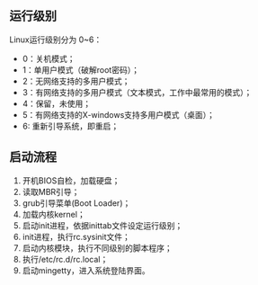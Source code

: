 ## 运行级别

Linux运行级别分为 0~6：

- 0：关机模式；
- 1：单用户模式（破解root密码）；
- 2：无网络支持的多用户模式；
- 3：有网络支持的多用户模式（文本模式，工作中最常用的模式）；
- 4：保留，未使用；
- 5：有网络支持的X-windows支持多用户模式（桌面）；
- 6: 重新引导系统，即重启；



## 启动流程

1. 开机BIOS自检，加载硬盘；
2. 读取MBR引导；
3. grub引导菜单(Boot Loader)；
4. 加载内核kernel；
5. 启动init进程，依据inittab文件设定运行级别；
6. init进程，执行rc.sysinit文件；
7. 启动内核模块，执行不同级别的脚本程序；
8. 执行/etc/rc.d/rc.local；
9. 启动mingetty，进入系统登陆界面。